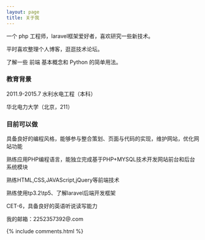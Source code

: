 ```yaml
---
layout: page
title: 关于我
---
```


一个 php 工程师，laravel框架爱好者，喜欢研究一些新技术。
<p>
平时喜欢整理个人博客，逛逛技术论坛。
<p>
了解一些 前端 基本概念和 Python 的简单用法。

<p>

<h3>教育背景 </h3>  

<p>

2011.9-2015.7 水利水电工程（本科）

<p>

华北电力大学（北京，211）

<P>
<p>

<h3> 目前可以做 </h3>  

<p>


<P>
具备良好的编程风格，能够参与整合策划、页面与代码的实现，维护网站，优化网站功能
<p>
<P>
熟练应用PHP编程语言，能独立完成基于PHP+MYSQL技术开发网站前台和后台系统模块
<p>

熟练HTML,CSS,JAVAScript,jQuery等前端技术
<p>
熟练使用tp3.2\tp5、了解laravel后端开发框架
<p>
CET-6，具备良好的英语听说读写能力
<p>

<p>

<p>

<p>

我的邮箱：2252357392@.com

<p>

<p>

<p>


{% include comments.html %}
